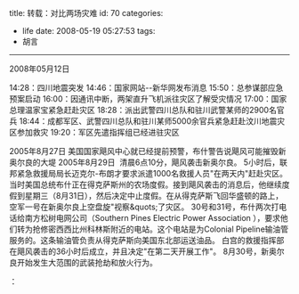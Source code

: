 title: 转载：对比两场灾难
id: 70
categories:
  - life
date: 2008-05-19 05:27:53
tags:
  - 胡言
---

2008年05月12日 

14:28：四川地震突发 
14:46：国家网站--新华网发布消息 
15:50：总参谋部应急预案启动 
16:00：因通讯中断，两架直升飞机派往灾区了解受灾情况 
17:00：国家总理温家宝紧急赶赴灾区 
18:28：派出武警四川总队和驻川武警某师的2900名官兵 
18:44：成都军区、武警四川总队和驻川某师5000余官兵紧急赶赴汶川地震灾区参加救灾 
19:20：军区先遣指挥组已经进驻灾区 

2005年8月27日 美国国家飓风中心就已经提前预警，布什警告说飓风可能摧毁新奥尔良的大堤
2005年8月29日  清晨6点10分，飓风袭击新奥尔良。
5小时后，联邦紧急救援局局长迈克尔-布朗才要求派遣1000名救援人员&quot;在两天内&quot;赶赴灾区。 
当时美国总统布什正在得克萨斯州的农场度假。接到飓风袭击的消息后，他继续度假到星期三（8月31日），然后决定中止度假。在从得克萨斯飞回华盛顿的路上，空军一号在新奥尔良上空盘旋&quot;视察&quots;了灾区。 
30号和31号，布什两次打电话给南方松树电网公司（Southern Pines Electric Power Association ），要求他们转为抢修密西西比州科林斯附近的电站。这个电站是为Colonial Pipeline输油管服务的。这条输油管负责从得克萨斯向美国东北部运送油品。 
白宫的救援指挥部在飓风袭击的36小时后成立，并且决定&quot;在第二天开展工作&quot;。 
8月30号，新奥尔良开始发生大范围的武装抢劫和放火行为。

：